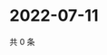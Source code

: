 # 2022-07-11

共 0 条

<!-- BEGIN WEIBO -->
<!-- 最后更新时间 Mon Jul 11 2022 23:03:17 GMT+0800 (China Standard Time) -->

<!-- END WEIBO -->
